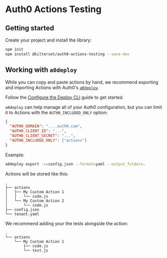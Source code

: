 # Auth0 Actions Testing

## Getting started

Create your project and install the library:

```sh
npm init
npm install @kilterset/auth0-actions-testing --save-dev
```

## Working with `a0deploy`

While you can copy and paste actions by hand, we recommend exporting and importing Actions with Auth0's [`a0deploy`](https://auth0.com/docs/deploy-monitor/deploy-cli-tool).

Follow the [Configure the Deploy CLI](https://auth0.com/docs/deploy-monitor/deploy-cli-tool/configure-the-deploy-cli#auth0_included_only) guide to get started.

`a0deploy` can help manage all of your Auth0 configuration, but you can limit it to Actions with the `AUTH0_INCLUDED_ONLY` option:

```json
{
  "AUTH0_DOMAIN": "....auth0.com",
  "AUTH0_CLIENT_ID": "...",
  "AUTH0_CLIENT_SECRET": "...",
  "AUTH0_INCLUDED_ONLY": ["actions"]
}
```

Example:

```sh
a0deploy export -c=config.json --format=yaml --output_folder=.
```

Actions will be stored like this:

```
.
├── actions
│   ├── My Custom Action 1
│   │   └── code.js
│   └── My Custom Action 2
│       └── code.js
├── config.json
└── tenant.yaml
```

We recommend adding your the tests alongside the action:

```
.
└── actions
    └── My Custom Action 1
        ├── code.js
        └── test.js
```
